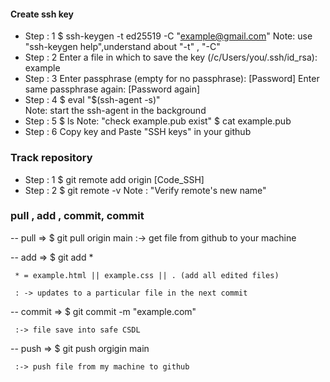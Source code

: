 
 #### Create ssh key
 
 - Step : 1
   $ ssh-keygen -t ed25519 -C "example@gmail.com"
      Note: use "ssh-keygen help",understand about "-t" , "-C"
 - Step : 2 
  Enter a file in which to save the key (/c/Users/you/.ssh/id_rsa): example
 - Step : 3
   Enter passphrase (empty for no passphrase): [Password] 
   Enter same passphrase again: [Password again]
 - Step : 4
   $ eval "$(ssh-agent -s)"  
      Note: start the ssh-agent in the background
 - Step : 5
   $ ls 
     Note: "check example.pub exist"
   $ cat example.pub
 - Step : 6
   Copy key and Paste "SSH keys" in your github 

### Track repository

- Step : 1
  $ git remote add origin [Code_SSH]
- Step : 2
  $ git remote -v
  Note : "Verify remote's new name"
### pull , add ,  commit, commit
-- pull => $ git pull origin main  :-> get file from github to your machine

-- add  => $ git add *

     * = example.html || example.css || . (add all edited files)

     : -> updates to a particular file in the next commit
     
-- commit => $ git commit -m "example.com"

     :-> file save into safe CSDL
     
-- push => $ git push orgigin main

     :-> push file from my machine to github
   
